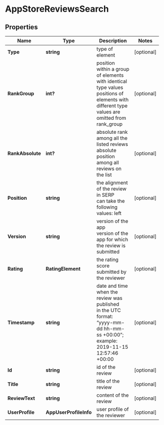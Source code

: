 # AppStoreReviewsSearch


## Properties

| Name | Type | Description | Notes |
|------------ | ------------- | ------------- | -------------|
**Type** | **string** | type of element |[optional]|
**RankGroup** | **int?** | position within a group of elements with identical type values<br>positions of elements with different type values are omitted from rank_group |[optional]|
**RankAbsolute** | **int?** | absolute rank among all the listed reviews<br>absolute position among all reviews on the list |[optional]|
**Position** | **string** | the alignment of the review in SERP<br>can take the following values: left |[optional]|
**Version** | **string** | version of the app<br>version of the app for which the review is submitted |[optional]|
**Rating** | **RatingElement** | the rating score submitted by the reviewer |[optional]|
**Timestamp** | **string** | date and time when the review was published<br>in the UTC format: “yyyy-mm-dd hh-mm-ss +00:00”;<br>example:<br>2019-11-15 12:57:46 +00:00 |[optional]|
**Id** | **string** | id of the review |[optional]|
**Title** | **string** | title of the review |[optional]|
**ReviewText** | **string** | content of the review |[optional]|
**UserProfile** | **AppUserProfileInfo** | user profile of the reviewer |[optional]|